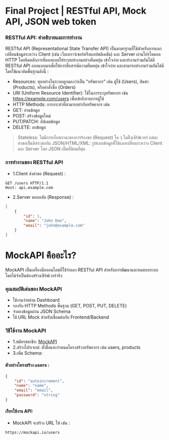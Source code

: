 # Final Project | RESTful API, Mock API, JSON web token

### RESTful API: คำอธิบายและการทำงาน
RESTful API (Representational State Transfer API) เป็นมาตรฐานที่ใช้สำหรับการแลกเปลี่ยนข้อมูลระหว่าง Client (เช่น เว็บเบราว์เซอร์หรือแอปพลิเคชัน) และ Server ผ่านโปรโตคอล HTTP โดยยึดหลักการที่ออกแบบให้ระบบทำงานอย่างยืดหยุ่น เข้าใจง่าย และทำงานร่วมกันได้ดี
RESTful API ออกแบบมาเพื่อให้การสื่อสารมีความยืดหยุ่น เข้าใจง่าย และสามารถทำงานร่วมกันได้ดี โดยใช้แนวคิดพื้นฐานดังนี้ :

- Resources: ทุกอย่างในระบบถูกมองว่าเป็น "ทรัพยากร" เช่น ผู้ใช้ (Users), สินค้า (Products), หรือคำสั่งซื้อ (Orders)
- URI (Uniform Resource Identifier): ใช้ในการระบุทรัพยากร เช่น https://example.com/users เพื่อเข้าถึงรายการผู้ใช้
- HTTP Methods: การกระทำที่สามารถทำกับทรัพยากร เช่น
- GET: อ่านข้อมูล
- POST: สร้างข้อมูลใหม่
- PUT/PATCH: อัปเดตข้อมูล
- DELETE: ลบข้อมูล
> Stateless: ไม่มีการเก็บสถานะของการร้องขอ (Request) ใด ๆ ในฝั่งเซิร์ฟเวอร์ แต่ละคำขอเป็นอิสระต่อกัน
> JSON/HTML/XML: รูปแบบข้อมูลที่ใช้แลกเปลี่ยนระหว่าง Client และ Server โดย JSON เป็นที่นิยมที่สุด

### การทำงานของ RESTful API

- 1.Client ส่งคำขอ (Request) :
```http
GET /users HTTP/1.1
Host: api.example.com
```
- 2.Server ตอบกลับ (Response) :
```json
[
    {
        "id": 1,
        "name": "John Doe",
        "email": "john@example.com"
    }
]
```

# MockAPI คืออะไร?
MockAPI เป็นเครื่องมือออนไลน์ที่ใช้จำลอง RESTful API สำหรับการพัฒนาและทดสอบระบบ โดยไม่จำเป็นต้องสร้างเซิร์ฟเวอร์จริง

### คุณสมบัติเด่นของ MockAPI
- ใช้งานง่ายผ่าน Dashboard
- รองรับ HTTP Methods พื้นฐาน (GET, POST, PUT, DELETE)
- จำลองข้อมูลผ่าน JSON Schema
- ใช้ URL Mock สำหรับเชื่อมต่อกับ Frontend/Backend

### วิธีใช้งาน MockAPI
- 1.สมัครสมาชิก: [MockAPI](https://mockapi.io/)
- 2.สร้างโปรเจกต์: ตั้งชื่อและกำหนดโครงสร้างทรัพยากร เช่น users, products
- 3.เพิ่ม Schema:
#### ตัวอย่างโครงสร้าง users :
```json
{
    "id": "autoincrement",
    "name": "name",
    "email": "email",
    "password": "string"
}
```
#### เรียกใช้งาน API:
- MockAPI จะสร้าง URL ให้ เช่น :
```Arduino
https://mockapi.io/users
```
